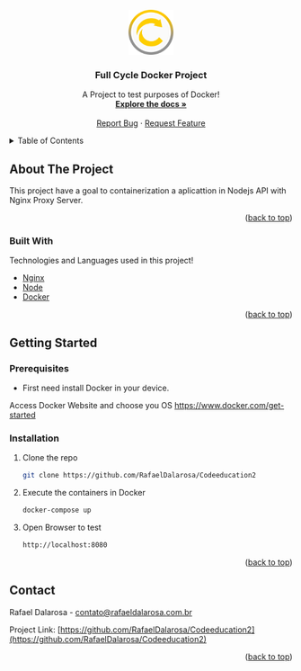 <div id="top"></div>

<!-- PROJECT LOGO -->
<br />
<div align="center">
  <a href="https://github.com/RafaelDalarosa/Codeeducation2">
    <img src="images/logo.png" alt="Logo" width="80" height="80">
  </a>

  <h3 align="center">Full Cycle Docker Project</h3>

  <p align="center">
    A Project to test purposes of Docker!
    <br />
    <a href="https://github.com/RafaelDalarosa/Codeeducation2"><strong>Explore the docs »</strong></a>
    <br />
    <br />
    <a href="https://github.com/RafaelDalarosa/Codeeducation2/issues">Report Bug</a>
    ·
    <a href="https://github.com/RafaelDalarosa/Codeeducation2/issues">Request Feature</a>
  </p>
</div>



<!-- TABLE OF CONTENTS -->
<details>
  <summary>Table of Contents</summary>
  <ol>
    <li>
      <a href="#about-the-project">About The Project</a>
      <ul>
        <li><a href="#built-with">Built With</a></li>
      </ul>
    </li>
    <li>
      <a href="#getting-started">Getting Started</a>
      <ul>
        <li><a href="#prerequisites">Prerequisites</a></li>
        <li><a href="#installation">Installation</a></li>
      </ul>
    </li>
    <li><a href="#contact">Contact</a></li>
  </ol>
</details>



<!-- ABOUT THE PROJECT -->
## About The Project

This project have a goal to containerization a aplicattion in Nodejs API with Nginx Proxy Server.

<p align="right">(<a href="#top">back to top</a>)</p>



### Built With

Technologies and Languages used in this project!

* [Nginx](https://www.nginx.com/)
* [Node](https://nodejs.org/en/)
* [Docker](https://www.docker.com/)


<p align="right">(<a href="#top">back to top</a>)</p>



<!-- GETTING STARTED -->
## Getting Started

### Prerequisites

- First need install Docker in your device.

Access Docker Website and choose you OS https://www.docker.com/get-started

### Installation

1. Clone the repo
   ```sh
   git clone https://github.com/RafaelDalarosa/Codeeducation2
   ```
2. Execute the containers in Docker
   ```sh
   docker-compose up
   ```
3. Open Browser to test
   ```sh
   http://localhost:8080
   ```

<p align="right">(<a href="#top">back to top</a>)</p>

<!-- CONTACT -->
## Contact

Rafael Dalarosa - contato@rafaeldalarosa.com.br

Project Link: [https://github.com/RafaelDalarosa/Codeeducation2](https://github.com/RafaelDalarosa/Codeeducation2)

<p align="right">(<a href="#top">back to top</a>)</p>

